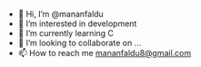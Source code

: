 - 👋 Hi, I’m @mananfaldu
- 👀 I’m interested in development
- 🌱 I’m currently learning C
- 💞️ I’m looking to collaborate on ...
- 📫 How to reach me mananfaldu8@gmail.com

<!---
mananfaldu/mananfaldu is a ✨ special ✨ repository because its `README.md` (this file) appears on your GitHub profile.
You can click the Preview link to take a look at your changes.
--->
